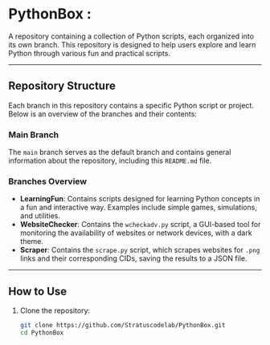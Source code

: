 # PythonBox :

A repository containing a collection of Python scripts, each organized into its own branch. This repository is designed to help users explore and learn Python through various fun and practical scripts.

---

## Repository Structure

Each branch in this repository contains a specific Python script or project. Below is an overview of the branches and their contents:

### Main Branch
The `main` branch serves as the default branch and contains general information about the repository, including this `README.md` file.

### Branches Overview

- **LearningFun**: Contains scripts designed for learning Python concepts in a fun and interactive way. Examples include simple games, simulations, and utilities.
- **WebsiteChecker**: Contains the `wcheckadv.py` script, a GUI-based tool for monitoring the availability of websites or network devices, with a dark theme.
- **Scraper**: Contains the `scrape.py` script, which scrapes websites for `.png` links and their corresponding CIDs, saving the results to a JSON file.

---

## How to Use

1. Clone the repository:
   ```bash
   git clone https://github.com/Stratuscodelab/PythonBox.git
   cd PythonBox
